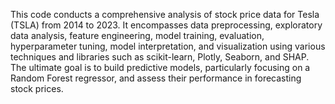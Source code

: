 This code conducts a comprehensive analysis of stock price data for Tesla (TSLA) from 2014 to 2023. It encompasses data preprocessing, exploratory data analysis, feature engineering, 
model training, evaluation, hyperparameter tuning, model interpretation, and visualization using various techniques and libraries such as scikit-learn, Plotly, Seaborn, and SHAP. 
The ultimate goal is to build predictive models, particularly focusing on a Random Forest regressor, and assess their performance in forecasting stock prices.
